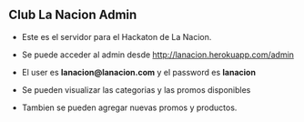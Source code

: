 ## Club La Nacion Admin

* Este es el servidor para el Hackaton de La Nacion. 

* Se puede acceder al admin desde http://lanacion.herokuapp.com/admin

* El user es __lanacion@lanacion.com__ y el password es __lanacion__

* Se pueden visualizar las categorias y las promos disponibles

* Tambien se pueden agregar nuevas promos y productos.
